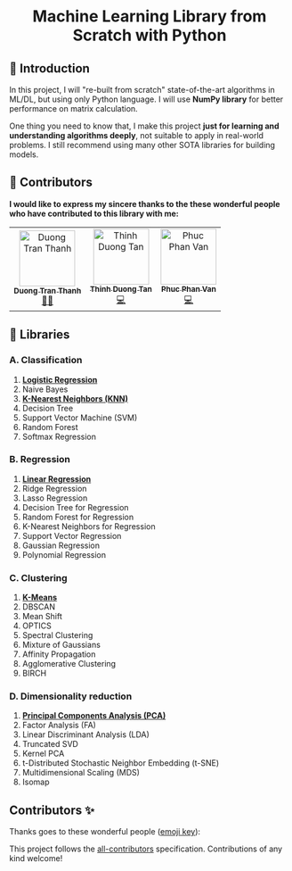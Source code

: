 <h1 align="center"> Machine Learning Library from Scratch with Python</h1>

## 👋 Introduction

In this project, I will "re-built from scratch" state-of-the-art algorithms in ML/DL, but using only Python language. I will use **NumPy library** for better performance on matrix calculation.

One thing you need to know that, I make this project **just for learning and understanding algorithms deeply**, not suitable to apply in real-world problems. I still recommend using many other SOTA libraries for building models.


## 👤 Contributors
**I would like to express my sincere thanks to the these wonderful people who have contributed to this library with me:**

<table>
  <tbody>
    <tr>
      <td align="center"><a href="http://duongttr.github.io"><img src="https://avatars.githubusercontent.com/u/34759421?v=4?s=100" width="100px;" alt="Duong Tran Thanh"/><br /><sub><b>Duong Tran Thanh</b></sub></a><br /><a href="#mentoring-duongttr" title="Mentoring">🧑‍🏫</a></td>
      <td align="center"><a href="https://github.com/tanthinhdt"><img src="https://avatars.githubusercontent.com/u/76445277?v=4?s=100" width="100px;" alt="Thinh Duong Tan"/><br /><sub><b>Thinh Duong Tan</b></sub></a><br /><a href="https://github.com/AI-Coffee/mllib-from-scratch/commits?author=tanthinhdt" title="Code">💻</a></td>
      <td align="center"><a href="https://github.com/pphuc25"><img src="https://avatars.githubusercontent.com/u/81808312?v=4?s=100" width="100px;" alt="Phuc Phan Van"/><br /><sub><b>Phuc Phan Van</b></sub></a><br /><a href="https://github.com/AI-Coffee/mllib-from-scratch/commits?author=pphuc25" title="Code">💻</a></td>
    </tr>
  </tbody>
</table>


## 📝 Libraries

### A. Classification
1. [**Logistic Regression**](classification/LogisticRegression.py)
2. Naive Bayes
3. [**K-Nearest Neighbors (KNN)**](classification/KNN.py)
4. Decision Tree
5. Support Vector Machine (SVM)
6. Random Forest
7. Softmax Regression

### B. Regression
1. [**Linear Regression**](regression/LinearRegression.py)
2. Ridge Regression
3. Lasso Regression
4. Decision Tree for Regression
5. Random Forest for Regression
6. K-Nearest Neighbors for Regression
7. Support Vector Regression
8. Gaussian Regression
9. Polynomial Regression

### C. Clustering
1. [**K-Means**](cluster/KMeans.py)
2. DBSCAN
3. Mean Shift
4. OPTICS
5. Spectral Clustering
6. Mixture of Gaussians
7. Affinity Propagation
8. Agglomerative Clustering
9. BIRCH

### D. Dimensionality reduction
1. [**Principal Components Analysis (PCA)**](decomposition/PCA.py)
2. Factor Analysis (FA)
3. Linear Discriminant Analysis (LDA)
4. Truncated SVD
5. Kernel PCA
6. t-Distributed Stochastic Neighbor Embedding (t-SNE)
7. Multidimensional Scaling (MDS)
8. Isomap

## Contributors ✨

Thanks goes to these wonderful people ([emoji key](https://allcontributors.org/docs/en/emoji-key)):

<!-- ALL-CONTRIBUTORS-LIST:START - Do not remove or modify this section -->
<!-- prettier-ignore-start -->
<!-- markdownlint-disable -->
<!-- markdownlint-restore -->
<!-- prettier-ignore-end -->
<!-- ALL-CONTRIBUTORS-LIST:END -->

This project follows the [all-contributors](https://github.com/all-contributors/all-contributors) specification. Contributions of any kind welcome!